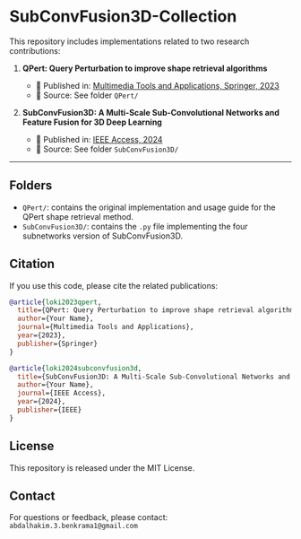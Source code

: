 
# SubConvFusion3D-Collection

This repository includes implementations related to two research contributions:

1. **QPert: Query Perturbation to improve shape retrieval algorithms**
   - 📄 Published in: [Multimedia Tools and Applications, Springer, 2023](https://link.springer.com/article/10.1007/s11042-023-16376-9)
   - 📂 Source: See folder `QPert/`

2. **SubConvFusion3D: A Multi-Scale Sub-Convolutional Networks and Feature Fusion for 3D Deep Learning**
   - 📄 Published in: [IEEE Access, 2024](https://ieeexplore.ieee.org/abstract/document/10824315/)
   - 📂 Source: See folder `SubConvFusion3D/`

---

## Folders

- `QPert/`: contains the original implementation and usage guide for the QPert shape retrieval method.
- `SubConvFusion3D/`: contains the `.py` file implementing the four subnetworks version of SubConvFusion3D.

## Citation

If you use this code, please cite the related publications:

```bibtex
@article{loki2023qpert,
  title={QPert: Query Perturbation to improve shape retrieval algorithms},
  author={Your Name},
  journal={Multimedia Tools and Applications},
  year={2023},
  publisher={Springer}
}

@article{loki2024subconvfusion3d,
  title={SubConvFusion3D: A Multi-Scale Sub-Convolutional Networks and Feature Fusion for 3D Deep Learning},
  author={Your Name},
  journal={IEEE Access},
  year={2024},
  publisher={IEEE}
}
```

## License

This repository is released under the MIT License.

## Contact

For questions or feedback, please contact: `abdalhakim.3.benkrama1@gmail.com
`
